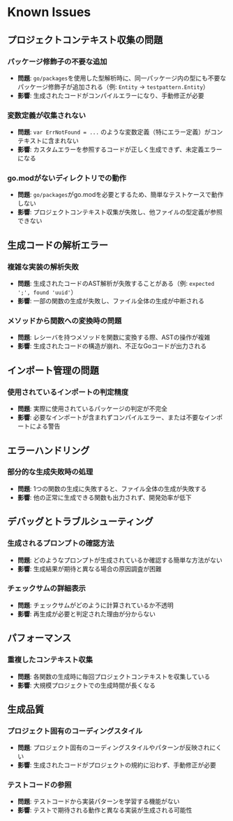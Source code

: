 # Known Issues

## プロジェクトコンテキスト収集の問題

### パッケージ修飾子の不要な追加
- **問題**: `go/packages`を使用した型解析時に、同一パッケージ内の型にも不要なパッケージ修飾子が追加される（例: `Entity` → `testpattern.Entity`）
- **影響**: 生成されたコードがコンパイルエラーになり、手動修正が必要

### 変数定義が収集されない
- **問題**: `var ErrNotFound = ...` のような変数定義（特にエラー定義）がコンテキストに含まれない
- **影響**: カスタムエラーを参照するコードが正しく生成できず、未定義エラーになる

### go.modがないディレクトリでの動作
- **問題**: `go/packages`がgo.modを必要とするため、簡単なテストケースで動作しない
- **影響**: プロジェクトコンテキスト収集が失敗し、他ファイルの型定義が参照できない

## 生成コードの解析エラー

### 複雑な実装の解析失敗
- **問題**: 生成されたコードのAST解析が失敗することがある（例: `expected ';', found 'uuid'`）
- **影響**: 一部の関数の生成が失敗し、ファイル全体の生成が中断される

### メソッドから関数への変換時の問題
- **問題**: レシーバを持つメソッドを関数に変換する際、ASTの操作が複雑
- **影響**: 生成されたコードの構造が崩れ、不正なGoコードが出力される

## インポート管理の問題

### 使用されているインポートの判定精度
- **問題**: 実際に使用されているパッケージの判定が不完全
- **影響**: 必要なインポートが含まれずコンパイルエラー、または不要なインポートによる警告

## エラーハンドリング

### 部分的な生成失敗時の処理
- **問題**: 1つの関数の生成に失敗すると、ファイル全体の生成が失敗する
- **影響**: 他の正常に生成できる関数も出力されず、開発効率が低下

## デバッグとトラブルシューティング

### 生成されるプロンプトの確認方法
- **問題**: どのようなプロンプトが生成されているか確認する簡単な方法がない
- **影響**: 生成結果が期待と異なる場合の原因調査が困難

### チェックサムの詳細表示
- **問題**: チェックサムがどのように計算されているか不透明
- **影響**: 再生成が必要と判定された理由が分からない

## パフォーマンス

### 重複したコンテキスト収集
- **問題**: 各関数の生成時に毎回プロジェクトコンテキストを収集している
- **影響**: 大規模プロジェクトでの生成時間が長くなる

## 生成品質

### プロジェクト固有のコーディングスタイル
- **問題**: プロジェクト固有のコーディングスタイルやパターンが反映されにくい
- **影響**: 生成されたコードがプロジェクトの規約に沿わず、手動修正が必要

### テストコードの参照
- **問題**: テストコードから実装パターンを学習する機能がない
- **影響**: テストで期待される動作と異なる実装が生成される可能性